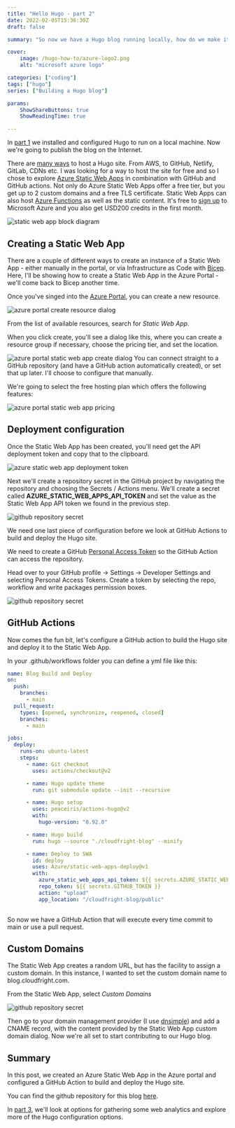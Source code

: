 ```yaml
---
title: "Hello Hugo - part 2"
date: 2022-02-05T15:36:30Z
draft: false

summary: "So now we have a Hugo blog running locally, how do we make it visible to others? In this post I'll show you how I hosted the blog and how I update it when new Markdown files are pushed to the repository."

cover: 
    image: /hugo-how-to/azure-logo2.png
    alt: "microsoft azure logo"

categories: ["coding"]
tags: ["hugo"]
series: ["Building a Hugo blog"]

params:
    ShowShareButtons: true
    ShowReadingTime: true

---
```


In [part 1](posts/hello-hugo-pt1/) we installed and configured Hugo to run on a local machine. Now we're going to publish the blog on the Internet. 

There are [many ways](https://gohugo.io/hosting-and-deployment/) to host a Hugo site. From AWS, to GitHub, Netlify, GitLab, CDNs etc. I was looking for a way to host the site for free and so I chose to explore [Azure Static Web Apps](https://azure.microsoft.com/en-gb/services/app-service/static/#overview) in combination with GitHub and GitHub actions. Not only do Azure Static Web Apps offer a free tier, but you get up to 2 custom domains and a free TLS certificate. Static Web Apps can also host [Azure Functions](https://docs.microsoft.com/en-us/azure/azure-functions/functions-overview) as well as the static content. It's free to [sign up](https://azure.microsoft.com/en-gb/free/) to Microsoft Azure and you also get USD200 credits in the first month. 

![static web app block diagram](/hugo-how-to/swa-block.jpg)

## Creating a Static Web App

There are a couple of different ways to create an instance of a Static Web App - either manually in the portal, or via Infrastructure as Code with [Bicep](https://docs.microsoft.com/en-us/azure/azure-resource-manager/bicep/overview?tabs=bicep). Here, I'll be showing how to create a Static Web App in the Azure Portal - we'll come back to Bicep another time.

Once you've singed into the [Azure Portal](https://portal.azure.com/#home), you can create a new resource.

![azure portal create resource dialog ](/hugo-how-to/azure-create-resource.jpg)

From the list of available resources, search for *Static Web App*.

When you click create, you'll see a dialog like this, where you can create a resource group if necessary, choose the pricing tier, and set the location.

![azure portal static web app create dialog ](/hugo-how-to/swa-create.jpg)
You can connect straight to a GitHub repository (and have a GitHub action automatically created), or set that up later. I'll choose to configure that manually.

We're going to select the free hosting plan which offers the following features:

![azure portal static web app pricing](/hugo-how-to/swa-pricing.jpg)

## Deployment configuration

Once the Static Web App has been created, you'll need get the API deployment token and copy that to the clipboard. 

![azure static web app deployment token](/hugo-how-to/swa-deployment-token.jpg)

Next we'll create a repository secret in the GitHub project by navigating the repository and choosing the Secrets / Actions menu. We'll create a secret called **AZURE_STATIC_WEB_APPS_API_TOKEN** and set the value as the Static Web App API token we found in the previous step.

![github repository secret](/hugo-how-to/github-secret.jpg)

We need one last piece of configuration before we look at GitHub Actions to build and deploy the Hugo site.

We need to create a GitHub [Personal Access Token](https://docs.github.com/en/authentication/keeping-your-account-and-data-secure/creating-a-personal-access-token) so the GitHub Action can access the repository.

Head over to your GitHub profile -> Settings -> Developer Settings and selecting Personal Access Tokens. Create a token by selecting the repo, workflow and write packages permission boxes.

![github repository secret](/hugo-how-to/github-pat.jpg)

## GitHub Actions

Now comes the fun bit, let's configure a GitHub action to build the Hugo site and deploy it to the Static Web App.

In your .github/workflows folder you can define a yml file like this:

```yaml
name: Blog Build and Deploy
on:
  push:
    branches:
      - main
  pull_request:
    types: [opened, synchronize, reopened, closed]
    branches:
      - main

jobs:
  deploy:
    runs-on: ubuntu-latest
    steps:
      - name: Git checkout
        uses: actions/checkout@v2

      - name: Hugo update theme
        run: git submodule update --init --recursive

      - name: Hugo setup 
        uses: peaceiris/actions-hugo@v2
        with:
          hugo-version: "0.92.0"

      - name: Hugo build
        run: hugo --source "./cloudfright-blog" --minify

      - name: Deploy to SWA
        id: deploy
        uses: Azure/static-web-apps-deploy@v1
        with:
          azure_static_web_apps_api_token: ${{ secrets.AZURE_STATIC_WEB_APPS_API_TOKEN }}
          repo_token: ${{ secrets.GITHUB_TOKEN }} 
          action: "upload"
          app_location: "/cloudfright-blog/public" 
          
```
So now we have a GitHub Action that will execute every time commit to main or use a pull request. 

## Custom Domains

The Static Web App creates a random URL, but has the facility to assign a custom domain. In this instance, I wanted to set the custom domain name to blog.cloudfright.com. 

From the Static Web App, select *Custom Domains* 

![github repository secret](/hugo-how-to/custom-domain.jpg)

Then go to your domain management provider (I use [dnsimple](https://dnsimple.com/)) and add a CNAME record, with the content provided by the Static Web App custom domain dialog. Now we're all set to start contributing to our Hugo blog.

	
## Summary

In this post, we created an Azure Static Web App in the Azure portal and configured a GitHub Action to build and deploy the Hugo site.

You can find the github repository for this blog [here](https://github.com/cloudfright/blog).

In [part 3](/posts/hello-hugo-pt3/), we'll look at options for gathering some web analytics and explore more of the Hugo configuration options.  